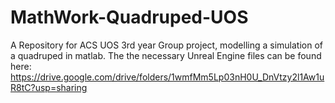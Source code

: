# MathWork-Quadruped-UOS
A Repository for ACS UOS 3rd year Group project, modelling a simulation of a quadruped in matlab.
The the necessary Unreal Engine files can be found here: https://drive.google.com/drive/folders/1wmfMm5Lp03nH0U_DnVtzy2l1Aw1uR8tC?usp=sharing
